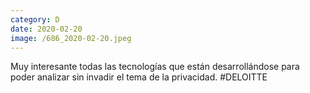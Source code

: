 ```yaml
--- 
category: D 
date: 2020-02-20 
image: /686_2020-02-20.jpeg 
--- 
```


Muy interesante todas las tecnologías que están desarrollándose para poder analizar sin invadir el tema de la privacidad. #DELOITTE